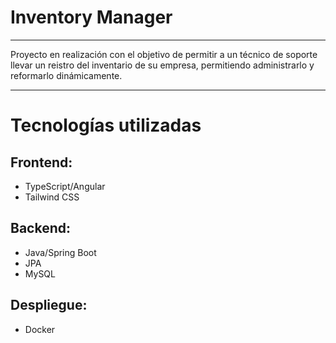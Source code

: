 # Inventory Manager
---
Proyecto en realización con el objetivo de permitir a un técnico de soporte llevar un reistro del inventario de su empresa, permitiendo administrarlo y reformarlo dinámicamente.

---
# Tecnologías utilizadas
## Frontend:
- TypeScript/Angular
- Tailwind CSS

## Backend:
- Java/Spring Boot
- JPA
- MySQL

## Despliegue:
- Docker
